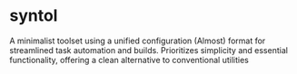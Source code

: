 # syntol
 A minimalist toolset using a unified configuration (Almost) format for streamlined task automation and builds. Prioritizes simplicity and essential functionality, offering a clean alternative to conventional utilities

